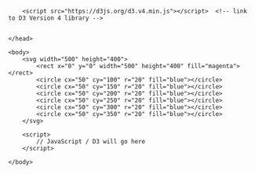 <!DOCTYPE html>
<html lang="en">
	<head>
		<meta charset="utf-8">
		<title>Six Blue Circles</title>

		<script src="https://d3js.org/d3.v4.min.js"></script>  <!-- link to D3 Version 4 library -->


	</head>

	<body>
		<svg width="500" height="400">
			<rect x="0" y="0" width="500" height="400" fill="magenta"></rect>
			<circle cx="50" cy="100" r="20" fill="blue"></circle>
			<circle cx="50" cy="150" r="20" fill="blue"></circle>
			<circle cx="50" cy="200" r="20" fill="blue"></circle>
			<circle cx="50" cy="250" r="20" fill="blue"></circle>
			<circle cx="50" cy="300" r="20" fill="blue"></circle>
			<circle cx="50" cy="350" r="20" fill="blue"></circle>
		</svg>

		<script>
		    // JavaScript / D3 will go here
		</script>

	</body>

</html>
